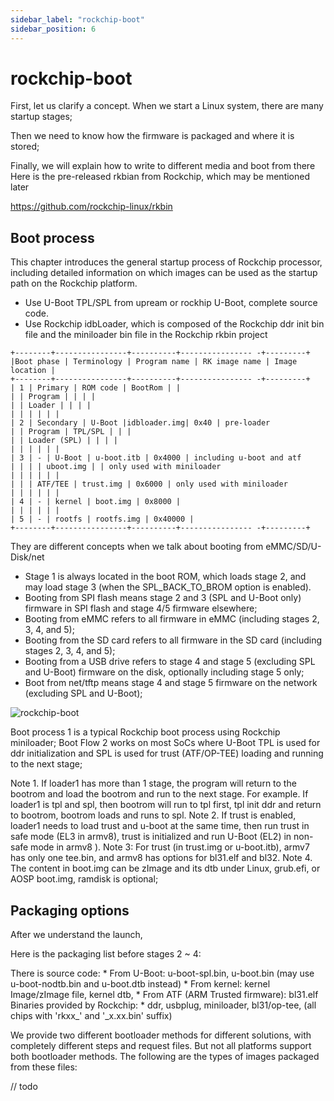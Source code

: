 ```yaml
---
sidebar_label: "rockchip-boot"
sidebar_position: 6
---
```


# rockchip-boot

First, let us clarify a concept. When we start a Linux system, there are many startup stages;

Then we need to know how the firmware is packaged and where it is stored;

Finally, we will explain how to write to different media and boot from there
Here is the pre-released rkbian from Rockchip, which may be mentioned later

https://github.com/rockchip-linux/rkbin

## Boot process

This chapter introduces the general startup process of Rockchip processor, including detailed information on which images can be used as the startup path on the Rockchip platform.

- Use U-Boot TPL/SPL from upream or rockhip U-Boot, complete source code.
- Use Rockchip idbLoader, which is composed of the Rockchip ddr init bin file and the miniloader bin file in the Rockchip rkbin project

```
+--------+----------------+----------+---------------- -+---------+
|Boot phase | Terminology | Program name | RK image name | Image location |
+--------+----------------+----------+---------------- -+---------+
| 1 | Primary | ROM code | BootRom | |
| | Program | | | |
| | Loader | | | |
| | | | | |
| 2 | Secondary | U-Boot |idbloader.img| 0x40 | pre-loader
| | Program | TPL/SPL | | |
| | Loader (SPL) | | | |
| | | | | |
| 3 | - | U-Boot | u-boot.itb | 0x4000 | including u-boot and atf
| | | | uboot.img | | only used with miniloader
| | | | | |
| | | ATF/TEE | trust.img | 0x6000 | only used with miniloader
| | | | | |
| 4 | - | kernel | boot.img | 0x8000 |
| | | | | |
| 5 | - | rootfs | rootfs.img | 0x40000 |
+--------+----------------+----------+---------------- -+---------+
```

They are different concepts when we talk about booting from eMMC/SD/U-Disk/net
* Stage 1 is always located in the boot ROM, which loads stage 2, and may load stage 3 (when the SPL_BACK_TO_BROM option is enabled).
* Booting from SPI flash means stage 2 and 3 (SPL and U-Boot only) firmware in SPI flash and stage 4/5 firmware elsewhere;
* Booting from eMMC refers to all firmware in eMMC (including stages 2, 3, 4, and 5);
* Booting from the SD card refers to all firmware in the SD card (including stages 2, 3, 4, and 5);
* Booting from a USB drive refers to stage 4 and stage 5 (excluding SPL and U-Boot) firmware on the disk, optionally including stage 5 only;
* Boot from net/tftp means stage 4 and stage 5 firmware on the network (excluding SPL and U-Boot);

![rockchip-boot](/img/general-tutorial/rockchip-boot.jpg)

Boot process 1 is a typical Rockchip boot process using Rockchip miniloader;
Boot Flow 2 works on most SoCs where U-Boot TPL is used for ddr initialization and SPL is used for trust (ATF/OP-TEE) loading and running to the next stage;

Note 1. If loader1 has more than 1 stage, the program will return to the bootrom and load the bootrom and run to the next stage. For example. If loader1 is tpl and spl, then bootrom will run to tpl first, tpl init ddr and return to bootrom, bootrom loads and runs to spl.
Note 2. If trust is enabled, loader1 needs to load trust and u-boot at the same time, then run trust in safe mode (EL3 in armv8), trust is initialized and run U-Boot (EL2) in non-safe mode in armv8 ).
Note 3: For trust (in trust.img or u-boot.itb), armv7 has only one tee.bin, and armv8 has options for bl31.elf and bl32.
Note 4. The content in boot.img can be zImage and its dtb under Linux, grub.efi, or AOSP boot.img, ramdisk is optional;

## Packaging options

After we understand the launch,

Here is the packaging list before stages 2 ~ 4:

There is source code:
     * From U-Boot: u-boot-spl.bin, u-boot.bin (may use u-boot-nodtb.bin and u-boot.dtb instead)
     * From kernel: kernel Image/zImage file, kernel dtb,
     * From ATF (ARM Trusted firmware): bl31.elf
Binaries provided by Rockchip:
     * ddr, usbplug, miniloader, bl31/op-tee, (all chips with 'rkxx_' and '_x.xx.bin' suffix)
    
We provide two different bootloader methods for different solutions, with completely different steps and request files. But not all platforms support both bootloader methods. The following are the types of images packaged from these files:

// todo
